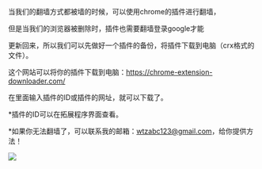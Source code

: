 当我们的翻墙方式都被墙的时候，可以使用chrome的插件进行翻墙，


但是当我们的浏览器被删除时，插件也需要翻墙登录google才能


更新回来，所以我们可以先做好一个插件的备份，将插件下载到电脑（crx格式的文件）。

这个网站可以将你的插件下载到电脑：https://chrome-extension-downloader.com/


在里面输入插件的ID或插件的网址，就可以下载了。

*插件的ID可以在拓展程序界面查看。


*如果你无法翻墙了，可以联系我的邮箱：wtzabc123@gmail.com，给你提供方法！

![](https://github.com/wtzabc123/-screenshots/1.png)
